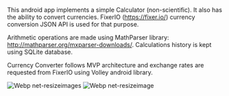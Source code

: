 This android app implements a simple Calculator (non-scientific). It also has the ability to convert currencies. FixerIO (https://fixer.io/) currency conversion JSON API is used for that purpose.

Arithmetic operations are made using MathParser library: http://mathparser.org/mxparser-downloads/. Calculations history is kept using SQLite database.

Currency Converter follows MVP architecture and exchange rates are requested from FixerIO using Volley android library.


![Webp net-resizeimages](https://user-images.githubusercontent.com/58042128/134430395-9fde7299-53be-4902-b308-ce537f357648.jpg)
![Webp net-resizeimage](https://user-images.githubusercontent.com/58042128/134430410-96a8e0f7-ae0d-46ce-ad79-4b2d7cd26da7.jpg)
